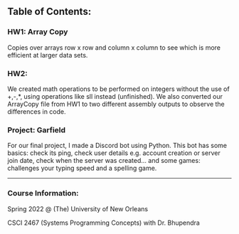 ## Table of Contents:
### HW1: Array Copy
Copies over arrays row x row and column x column to see which is more efficient at larger data sets.

### HW2: 
We created math operations to be performed on integers without the use of +,-,*, using operations like sll instead (unfinished). We also converted our ArrayCopy file from HW1 to two different assembly outputs to observe the differences in code.

### Project: Garfield
For our final project, I made a Discord bot using Python. This bot has some basics: check its ping, check user details e.g. account creation or server join date, check when the server was created... and some games: challenges your typing speed and a spelling game.

---
### Course Information:
Spring 2022 @ (The) University of New Orleans

CSCI 2467 (Systems Programming Concepts) with Dr. Bhupendra
